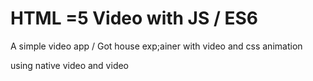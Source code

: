 # HTML =5 Video with JS / ES6
A simple video app / Got house exp;ainer with video and css animation

using native video and video
